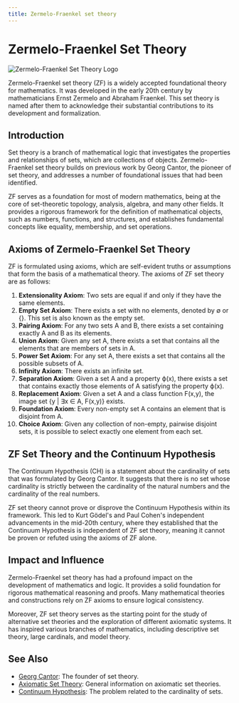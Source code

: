 ```yaml
---
title: Zermelo-Fraenkel set theory
---
```

# Zermelo-Fraenkel Set Theory

![Zermelo-Fraenkel Set Theory Logo](https://upload.wikimedia.org/wikipedia/commons/thumb/8/85/Georg_Cantor_1894.jpg/220px-Georg_Cantor_1894.jpg)

Zermelo-Fraenkel set theory (ZF) is a widely accepted foundational theory for mathematics. It was developed in the early 20th century by mathematicians Ernst Zermelo and Abraham Fraenkel. This set theory is named after them to acknowledge their substantial contributions to its development and formalization.

## Introduction

Set theory is a branch of mathematical logic that investigates the properties and relationships of sets, which are collections of objects. Zermelo-Fraenkel set theory builds on previous work by Georg Cantor, the pioneer of set theory, and addresses a number of foundational issues that had been identified.

ZF serves as a foundation for most of modern mathematics, being at the core of set-theoretic topology, analysis, algebra, and many other fields. It provides a rigorous framework for the definition of mathematical objects, such as numbers, functions, and structures, and establishes fundamental concepts like equality, membership, and set operations.

## Axioms of Zermelo-Fraenkel Set Theory

ZF is formulated using axioms, which are self-evident truths or assumptions that form the basis of a mathematical theory. The axioms of ZF set theory are as follows:

1. **Extensionality Axiom**: Two sets are equal if and only if they have the same elements.
2. **Empty Set Axiom**: There exists a set with no elements, denoted by ∅ or {}. This set is also known as the empty set.
3. **Pairing Axiom**: For any two sets A and B, there exists a set containing exactly A and B as its elements.
4. **Union Axiom**: Given any set A, there exists a set that contains all the elements that are members of sets in A.
5. **Power Set Axiom**: For any set A, there exists a set that contains all the possible subsets of A.
6. **Infinity Axiom**: There exists an infinite set.
7. **Separation Axiom**: Given a set A and a property ϕ(x), there exists a set that contains exactly those elements of A satisfying the property ϕ(x).
8. **Replacement Axiom**: Given a set A and a class function F(x,y), the image set {y | ∃x ∈ A, F(x,y)} exists.
9. **Foundation Axiom**: Every non-empty set A contains an element that is disjoint from A.
10. **Choice Axiom**: Given any collection of non-empty, pairwise disjoint sets, it is possible to select exactly one element from each set.

## ZF Set Theory and the Continuum Hypothesis

The Continuum Hypothesis (CH) is a statement about the cardinality of sets that was formulated by Georg Cantor. It suggests that there is no set whose cardinality is strictly between the cardinality of the natural numbers and the cardinality of the real numbers.

ZF set theory cannot prove or disprove the Continuum Hypothesis within its framework. This led to Kurt Gödel's and Paul Cohen's independent advancements in the mid-20th century, where they established that the Continuum Hypothesis is independent of ZF set theory, meaning it cannot be proven or refuted using the axioms of ZF alone.

## Impact and Influence

Zermelo-Fraenkel set theory has had a profound impact on the development of mathematics and logic. It provides a solid foundation for rigorous mathematical reasoning and proofs. Many mathematical theories and constructions rely on ZF axioms to ensure logical consistency.

Moreover, ZF set theory serves as the starting point for the study of alternative set theories and the exploration of different axiomatic systems. It has inspired various branches of mathematics, including descriptive set theory, large cardinals, and model theory.

## See Also

- [Georg Cantor](https://en.wikipedia.org/wiki/Georg_Cantor): The founder of set theory.
- [Axiomatic Set Theory](https://en.wikipedia.org/wiki/Axiomatic_set_theory): General information on axiomatic set theories.
- [Continuum Hypothesis](https://en.wikipedia.org/wiki/Continuum_hypothesis): The problem related to the cardinality of sets.